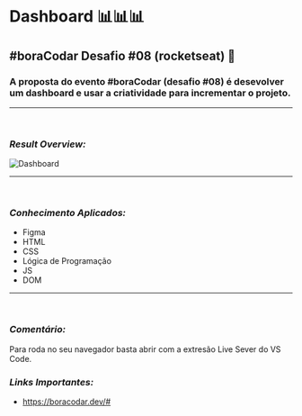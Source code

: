 # **Dashboard** 📊📊📊

## **#boraCodar Desafio #08 (rocketseat)** 🚀

### A proposta do evento #boraCodar (desafio #08) é desevolver um dashboard e usar a criatividade para incrementar o projeto.

---

<br>

### _Result Overview:_

![Dashboard](./assets/img/dashboard.gif)

---

<br>

### _Conhecimento Aplicados:_

- Figma
- HTML
- CSS
- Lógica de Programação
- JS
- DOM

---

<br>

### _Comentário:_

Para roda no seu navegador basta abrir com a extresão Live Sever do VS Code.

### _Links Importantes:_

- https://boracodar.dev/#
